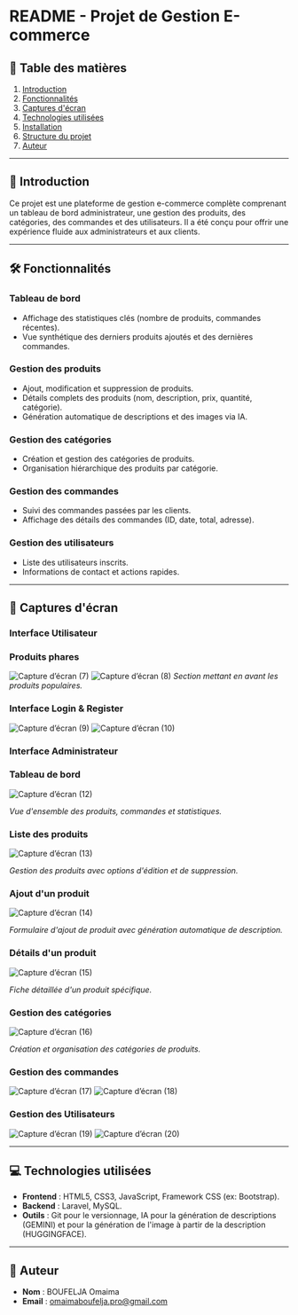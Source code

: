 # README - Projet de Gestion E-commerce

## 📌 Table des matières
1. [Introduction](#-introduction)
2. [Fonctionnalités](#-fonctionnalités)
3. [Captures d'écran](#-captures-décran)
4. [Technologies utilisées](#-technologies-utilisées)
5. [Installation](#-installation)
6. [Structure du projet](#-structure-du-projet)
7. [Auteur](#-auteur)

---

## 🌟 Introduction
Ce projet est une plateforme de gestion e-commerce complète comprenant un tableau de bord administrateur, une gestion des produits, des catégories, des commandes et des utilisateurs. Il a été conçu pour offrir une expérience fluide aux administrateurs et aux clients.

---

## 🛠 Fonctionnalités

### **Tableau de bord**
- Affichage des statistiques clés (nombre de produits, commandes récentes).
- Vue synthétique des derniers produits ajoutés et des dernières commandes.

### **Gestion des produits**
- Ajout, modification et suppression de produits.
- Détails complets des produits (nom, description, prix, quantité, catégorie).
- Génération automatique de descriptions et des images via IA.

### **Gestion des catégories**
- Création et gestion des catégories de produits.
- Organisation hiérarchique des produits par catégorie.

### **Gestion des commandes**
- Suivi des commandes passées par les clients.
- Affichage des détails des commandes (ID, date, total, adresse).

### **Gestion des utilisateurs**
- Liste des utilisateurs inscrits.
- Informations de contact et actions rapides.

---

## 📸 Captures d'écran
### Interface Utilisateur
### **Produits phares**
![Capture d’écran (7)](https://github.com/user-attachments/assets/5aa777da-cee0-4d5c-ab5a-edec8fd09581)
![Capture d’écran (8)](https://github.com/user-attachments/assets/d16acd30-5428-481f-93df-349177e2886c)
*Section mettant en avant les produits populaires.*

### Interface Login & Register
![Capture d’écran (9)](https://github.com/user-attachments/assets/e2f95e76-07ee-44d5-9e20-d9c3319c3237)
![Capture d’écran (10)](https://github.com/user-attachments/assets/335e75be-9e3b-410e-9c70-13b5f9574f24)

### Interface Administrateur
### **Tableau de bord**
![Capture d’écran (12)](https://github.com/user-attachments/assets/3c9c7691-a234-4d09-95c9-54aa01226df0)

*Vue d'ensemble des produits, commandes et statistiques.*

### **Liste des produits**
![Capture d’écran (13)](https://github.com/user-attachments/assets/63634e22-caea-4914-b00e-c85c43a71185)

*Gestion des produits avec options d'édition et de suppression.*

### **Ajout d'un produit**
![Capture d’écran (14)](https://github.com/user-attachments/assets/f3a0cea8-41df-43a6-92e7-d67f44fa2f29)

*Formulaire d'ajout de produit avec génération automatique de description.*

### **Détails d'un produit**
![Capture d’écran (15)](https://github.com/user-attachments/assets/6451ba18-e9a4-46d7-a9b2-4cf023595865)

*Fiche détaillée d'un produit spécifique.*

### **Gestion des catégories**
![Capture d’écran (16)](https://github.com/user-attachments/assets/60607b6f-a633-4e3e-8b3a-38e08fdf3144)

*Création et organisation des catégories de produits.*

### **Gestion des commandes**
![Capture d’écran (17)](https://github.com/user-attachments/assets/c17135e9-ffab-4825-a8a3-16a2eae6b644)
![Capture d’écran (18)](https://github.com/user-attachments/assets/1c6a72ec-ba1e-4809-99ed-a3513ac0d04d)

### **Gestion des Utilisateurs**
![Capture d’écran (19)](https://github.com/user-attachments/assets/1afdda62-2213-4d08-9355-0db288cb04d2)
![Capture d’écran (20)](https://github.com/user-attachments/assets/258bc41e-d35e-4bd6-99cd-c9d99956acbf)

---

## 💻 Technologies utilisées
- **Frontend** : HTML5, CSS3, JavaScript, Framework CSS (ex: Bootstrap).
- **Backend** : Laravel, MySQL.
- **Outils** : Git pour le versionnage, IA pour la génération de descriptions (GEMINI) et pour la génération de l'image à partir de la description (HUGGINGFACE).
---
## 👤 Auteur
- **Nom** : BOUFELJA Omaima
- **Email** : omaimaboufelja.pro@gmail.com


